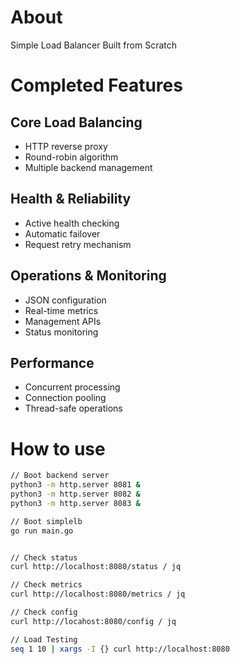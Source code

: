 # About
Simple Load Balancer Built from Scratch

# Completed Features
## Core Load Balancing

- HTTP reverse proxy
- Round-robin algorithm
- Multiple backend management

## Health & Reliability

- Active health checking
- Automatic failover
- Request retry mechanism

## Operations & Monitoring

- JSON configuration
- Real-time metrics
- Management APIs
- Status monitoring

## Performance

- Concurrent processing
- Connection pooling
- Thread-safe operations

# How to use
```bash
// Boot backend server
python3 -m http.server 8081 &
python3 -m http.server 8082 &
python3 -m http.server 8083 &

// Boot simplelb
go run main.go


// Check status
curl http://localhost:8080/status / jq

// Check metrics
curl http://localhost:8080/metrics / jq

// Check config
curl http://locahost:8080/config / jq

// Load Testing
seq 1 10 | xargs -I {} curl http://localhost:8080
```